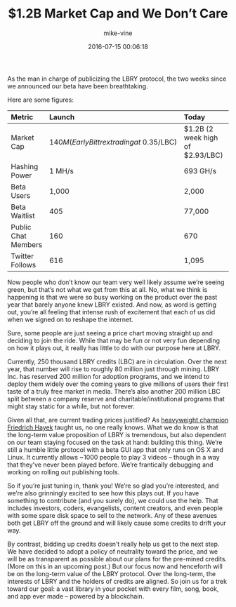 ﻿---
author: mike-vine
title: '$1.2B Market Cap and We Don’t Care'
date: '2016-07-15 00:06:18'
cover: 'lbcchart.JPG'
---

As the man in charge of publicizing the LBRY protocol, the two weeks since we announced our beta have been breathtaking.

Here are some figures:

Metric            | Launch                                      | Today                            | % Growth
:---              | :---                                        | :---                             | :---
Market Cap        | $140M (Early Bittrex trading at ~$0.35/LBC) | $1.2B (2 week high of $2.93/LBC) | 857%
Hashing Power     | 1 MH/s                                      | 693 GH/s                         | 693,000%
Beta Users        | 1,000                                       | 2,000                            | 100%
Beta Waitlist     | 405                                         | 77,000                           | 1,900%
Public Chat Members     | 160                                         | 670                              | 418%
Twitter Follows | 616                                         | 1,095                            | 77%


Now people who don’t know our team very well likely assume we’re seeing green, but that’s not what we get from this at all. No, what we think is happening is that we were so busy working on the product over the past year that barely anyone knew LBRY existed. And now, as word is getting out, you’re all feeling that intense rush of excitement that each of us did when we signed on to reshape the internet.

Sure, some people are just seeing a price chart moving straight up and deciding to join the ride. While that may be fun or not very fun depending on how it plays out, it really has little to do with our purpose here at LBRY.

Currently, 250 thousand LBRY credits (LBC) are in circulation. Over the next year, that number will rise to roughly 80 million just through mining. LBRY Inc. has reserved 200 million for adoption programs, and we intend to deploy them widely over the coming years to give millions of users their first taste of a truly free market in media. There’s also another 200 million LBC split between a company reserve and charitable/institutional programs that might stay static for a while, but not forever.

Given all that, are current trading prices justified? As [heavyweight champion Friedrich Hayek](lbry://keynesvhayek) taught us, no one really knows. What we do know is that the long-term value proposition of LBRY is tremendous, but also dependent on our team staying focused on the task at hand: building this thing. We’re still a humble little protocol with a beta GUI app that only runs on OS X and Linux. It currently allows ~1000 people to play 3 videos – though in a way that they’ve never been played before. We’re frantically debugging and working on rolling out publishing tools.

So if you’re just tuning in, thank you! We’re so glad you’re interested, and we’re also grinningly excited to see how this plays out. If you have something to contribute (and you surely do), we could use the help. That includes investors, coders, evangelists, content creators, and even people with some spare disk space to sell to the network. Any of these avenues both get LBRY off the ground and will likely cause some credits to drift your way.

By contrast, bidding up credits doesn’t really help us get to the next step. We have decided to adopt a policy of neutrality toward the price, and we will be as transparent as possible about our plans for the pre-mined credits. (More on this in an upcoming post.) But our focus now and henceforth will be on the long-term value of the LBRY protocol. Over the long-term, the interests of LBRY and the holders of credits are aligned. So join us for a trek toward our goal: a vast library in your pocket with every film, song, book, and app ever made – powered by a blockchain.
